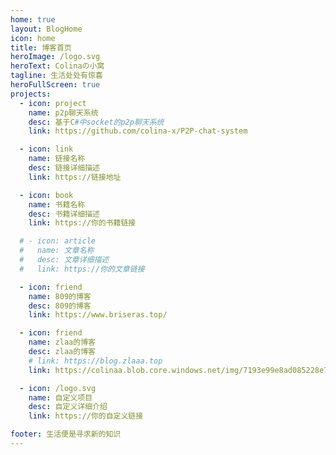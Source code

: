 ```yaml
---
home: true
layout: BlogHome
icon: home
title: 博客首页
heroImage: /logo.svg
heroText: Colinaの小窝
tagline: 生活处处有惊喜
heroFullScreen: true
projects:
  - icon: project
    name: p2p聊天系统
    desc: 基于C#中socket的p2p聊天系统
    link: https://github.com/colina-x/P2P-chat-system

  - icon: link
    name: 链接名称
    desc: 链接详细描述
    link: https://链接地址

  - icon: book
    name: 书籍名称
    desc: 书籍详细描述
    link: https://你的书籍链接

  # - icon: article
  #   name: 文章名称
  #   desc: 文章详细描述
  #   link: https://你的文章链接

  - icon: friend
    name: 809的博客
    desc: 809的博客
    link: https://www.briseras.top/

  - icon: friend
    name: zlaa的博客
    desc: zlaa的博客
    # link: https://blog.zlaaa.top
    link: https://colinaa.blob.core.windows.net/img/7193e99e8ad085228e7e00dd45e88437.jpg

  - icon: /logo.svg
    name: 自定义项目
    desc: 自定义详细介绍
    link: https://你的自定义链接

footer: 生活便是寻求新的知识
---
```

